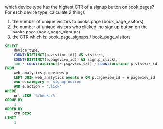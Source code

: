 which device type has the highest CTR of a signup button on book pages?
For each device type, calculate 2 things
1. the number of unique visitors to books page (book_page_visitors)
2. the number of unique visitors who clicked the sign up button on the books page (book_page_signups)
3. the CTR which is: book_page_signups / book_page_visitors

```sql
SELECT
	device_type,
	COUNT(DISTINCT(p.visitor_id)) AS visitors,
	COUNT(DISTINCT(e.pageview_id)) AS signup_clicks,
	100 * COUNT(DISTINCT(e.pageview_id)) / COUNT(DISTINCT(p.visitor_id)) :: float AS CTR
FROM
	web_analytics.pageviews p
	LEFT JOIN web_analytics.events e ON p.pageview_id = e.pageview_id
	AND e.category = 'Signup Button'
	AND e.action = 'Click'
WHERE
	url LIKE '%/books/%'
GROUP BY
	1
ORDER BY
	CTR DESC
LIMIT
	1
```